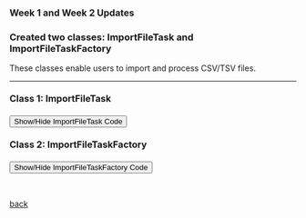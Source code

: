 ## Week 1 and Week 2 Updates

### Created two classes: ImportFileTask and ImportFileTaskFactory

These classes enable users to import and process CSV/TSV files.

 * * *

<!DOCTYPE html>
<html>
<head>
  <style>
    .panel {
      display: none;
      background-color: #f1f1f1;
      padding: 10px;
      margin-top: 10px;
      font-size: 14px;  <!-- Updated font-size -->
      width: 800px;
    }
    h2 {
      font-size: 16px;
      margin-top: 20px;
      margin-bottom: 20px;
    }
    .panel-button {
      margin-bottom: 20px;
    }
  </style>
</head>
<body>
  <h2>Class 1: ImportFileTask</h2>
  <!-- Updated button label -->
  <button onclick="togglePanel('ImportFileTask')">Show/Hide ImportFileTask Code</button> 
  <div class="panel" id="ImportFileTask">
    <pre>
		  
			/**
			 * This class represents a task for importing a CSV file and processing it into a JSON array.
			 * 
			 * The CSV file is read and parsed into a list of string arrays, where each array represents a row in the CSV file.
			 * The task then creates a JSON array where each JSON object corresponds to a row in the CSV file.
			 * The JSON array is then set in the MGGManager
			 *
			 * The task also provides options to display the JSON data in a panel and to write the JSON data to a file.
			 * 
			 */
			
			
			public class ImportFileTask extends AbstractTask {
			   
				final CySwingApplication swingApplication;
			    final CyApplicationManager cyApplicationManager;
			    
			    private final MGGManager mggManager;
			    
			    private String filePath;
			    
			    private JSONObject jsonObject;
			    
			    
			    /*
				 * @Tunable(description="Take back the network from Microbetag",
				 * longDescription="Send the JSON array that was created by the imported CSV to the microbetag server to get back the network."
				 * , tooltip="If checked, the JSON will be sent to the server", gravity=3.0)
				 * public boolean sendToServer = true;
				 */
			    
			    @Tunable(description = "Display Data", groups = { "Display Settings" }, tooltip="If checked, the Data will be displayed in a panel")
			    public boolean showJSONInPanel = true;
			    
			    @Tunable(description="Write JSON to file",groups = { "Create File Settings" },tooltip="If checked, a new JSON file will be created in the same path as the original 		file",exampleStringValue="true")
			   public boolean writeToFile = true;  
			    
			    @Tunable(description="Choose input type", groups={"Input Settings"}, gravity=1.0, required=true)
			    public ListSingleSelection<String> input = new ListSingleSelection<>("abundance_table", "network");
			
			    @Tunable(description="Choose taxonomy Database", groups={"Input Settings"}, gravity=2.0, required=true)
			    public ListSingleSelection<String> taxonomy = new ListSingleSelection<>("gtdb", "dada2", "qiime2");
			    
			    @Tunable(description="PhenDB", longDescription="Choose whether to use PhenDB.", groups={"Input Settings"}, gravity=3.0, exampleStringValue="True, False", required=true)
			    public boolean phenDB;
			
			    @Tunable(description="FAPROTAX", longDescription="Choose whether to use FAPROTAX.", groups={"Input Settings"}, gravity=4.0, exampleStringValue="True, False", required=true)
			    public boolean faproTax;
			
			    @Tunable(description="NetCooperate", longDescription="Choose whether to use NetCooperate.", groups={"Input Settings"}, gravity=5.0, exampleStringValue="True, False", required=true)
			    public boolean netCooperate;
			
			    @Tunable(description="NetCmpt", longDescription="Choose whether to use NetCmpt.", groups={"Input Settings"}, gravity=6.0, exampleStringValue="True, False", required=true)
			    public boolean netCmpt;
			
			    @Tunable(description="Pathway Complementarity", longDescription="Choose whether to use pathway complementarity.", groups={"Input Settings"}, gravity=7.0, exampleStringValue="True, False", required=true)
			    public boolean pathwayComplementarity;
			    
			 
			    /**
			     * Constructor for the ImportFileTask class.
			     * 
			     * @param cytoscapeDesktopService The CySwingApplication service, which provides access to Cytoscape desktop components.
			     * @param cyApplicationManager2 The CyApplicationManager service, which provides access to the current network and view.
			     * @param filePath The path of the CSV file to import.
			     * 
			     */
			    
			    public ImportFileTask(String filePath,MGGManager mggManager) {
			    	
			    	this.swingApplication = mggManager.getService(CySwingApplication.class);
			        this.cyApplicationManager = mggManager.getService(CyApplicationManager.class);
			        this.filePath = filePath;
			        this.mggManager = mggManager;
			               
			    }
			    
			  
			    @Override
			    public void run(TaskMonitor taskMonitor) {
			    	taskMonitor.setTitle("Importing File");
			        taskMonitor.setStatusMessage("Reading file");
			
			        try {
			        	
			            // Call CSVReader from Utils to parse the TSV/CSV file with tab delimiter
			            List<String[]> csvData = CSVReader.readCSV(taskMonitor, filePath);
			            
			            // Find the headers(the first row that has more than 1 columns)
			            String[] headers = null;
			            for (int i = 0; i < csvData.size(); i++) {
			                String[] row = csvData.get(i);
			                if (row.length > 1) {
			                    headers = row;
			                    csvData.remove(i);  // remove the header row
			                    break;
					            }
					        }
					        
			            taskMonitor.setStatusMessage("Processing data");
			
			
			            // Create JSONArray to hold the JSONObjects
			            
				        JSONArray jsonArray = new JSONArray();
				        
				        
				        JSONArray header = new JSONArray();
				        
				        for (String hdr:headers) {
				        	header.add(hdr);
				        }
				        
				        jsonArray.add(header);
				        
				        
				        // Iterate each row of CSV 
				        for (String[] values : csvData) {
				            // Skip rows with only one column
				            if (values.length <= 1) {
				                continue;
				            }
				            
				            JSONArray row=new JSONArray();
				            	
				            for (String value:values) {
				            	row.add(value);
				            }
			
				            jsonArray.add(row);
				            
				        }
				         
				     // Create a new JSONObject
				        JSONObject jsonObject = new JSONObject();
			
				        // Add the jsonArray to the jsonObject
				        jsonObject.put("data", jsonArray);
			
				        // Create a new JSONArray for the input parameters
				        JSONArray inputParameters = new JSONArray();
				        inputParameters.add(input.getSelectedValue());
				        inputParameters.add(taxonomy.getSelectedValue());
				        inputParameters.add(phenDB);
				        inputParameters.add(faproTax);
				        inputParameters.add(netCooperate);
				        inputParameters.add(netCmpt);
				        inputParameters.add(pathwayComplementarity);
			
				        // Add the input parameters to the jsonObject
				        jsonObject.put("inputParameters", inputParameters);
				        
				  
				        
				        // Set the JSON array in the MGGManager
			            mggManager.setJsonObject(jsonObject);
			            
			          
			            taskMonitor.setStatusMessage("Displaying data in panel");
			
			          
			            if (writeToFile) {
			            	try {
			            	String jsonFilePath = filePath + ".json";
			                FileWriter writer = new FileWriter(jsonFilePath);
			                writer.write(jsonArray.toJSONString());
			                writer.close();
			            } catch (IOException e) {
			                taskMonitor.showMessage(TaskMonitor.Level.ERROR, "Error while writing the file: " + e.getMessage());
			                e.printStackTrace();
			            }
			            }
			            
			            
						  // Show the JSON data in a panel if showJSONInPanel 
			            if (showJSONInPanel) {
			                SwingUtilities.invokeLater(() -> showDataInPanel(jsonObject));
			            }
						 
				        
			            taskMonitor.setProgress(1.0);
			            taskMonitor.setStatusMessage("Finished processing  file.");
			            
			                                   
			            
			            
			        } catch (IOException e) {
			            taskMonitor.showMessage(TaskMonitor.Level.ERROR, " Error while processing the file: " + e.getMessage());
			            e.printStackTrace();
			               
			        }}
			    
			    
			   
			        
			        private void showDataInPanel(JSONObject jsonObject) {
					    //JSONDisplayPanel panel = new JSONDisplayPanel(mggManager, jsonObject);
					    JsonResultPanel panel = new JsonResultPanel(mggManager, jsonObject);
					    mggManager.registerService(panel, CytoPanelComponent.class, new Properties());
					    
						/*
						 * JFrame frame = new JFrame("OTU/ASV Data");
						 * frame.setDefaultCloseOperation(JFrame.DISPOSE_ON_CLOSE);
						 * frame.getContentPane().add(panel); frame.pack(); frame.setVisible(true);
						 */
			    }
 </pre>
  </div>
  
 <h2>Class 2: ImportFileTaskFactory</h2>
  <!-- Updated button label -->
  <button onclick="togglePanel('ImportFileTaskFactory')">Show/Hide ImportFileTaskFactory Code</button>
  <div class="panel" id="ImportFileTaskFactory">
      <pre>

			
	public class ImportFileTaskFactory implements TaskFactory {
		    
		private final MGGManager mggManager;
		public ImportFileTaskFactory(MGGManager mggManager) {
		this.mggManager=mggManager;
		    }
		
		    
			@Override
		    public TaskIterator createTaskIterator() {
				  // Use a JFileChooser to get the file path
			    JFileChooser fileChooser = new JFileChooser();
			    int option = fileChooser.showOpenDialog(null);
			    if (option == JFileChooser.APPROVE_OPTION) {
			        File selectedFile = fileChooser.getSelectedFile();
			        String filePath = selectedFile.getAbsolutePath();
		
			        return new TaskIterator(new ImportFileTask(filePath, mggManager));
			    } else if (option == JFileChooser.CANCEL_OPTION) {
			        // User cancelled the file selection, return an empty TaskIterator
			        return new TaskIterator();
			    } else {
			        // An error occurred or no file was selected
			        String errorMessage = "Error selecting file";
			        // You can display an error message or handle the error in any other way appropriate for your application
			        JOptionPane.showMessageDialog(null, errorMessage, "Error", JOptionPane.ERROR_MESSAGE);
			        // Return an empty TaskIterator or any other appropriate error handling
			        return new TaskIterator();
			    }
			}
			
		
		    @Override
		    public boolean isReady() {  
		        return true;
		    }
		}
		}
	

   </pre>
  </div>

  <script>
    // Updated JS function to toggle the panel and update the button label
    function togglePanel(panelId) {
      var panel = document.getElementById(panelId);
      var button = event.target;
      if (panel.style.display === "none") {
        panel.style.display = "block";
        button.innerHTML = "Hide " + panelId + " Code";
      } else {
        panel.style.display = "none";
        button.innerHTML = "Show " + panelId + " Code";
      }
    }
  </script>
</body>
</html>

	    
<br> <!-- Add an empty line -->

[back](./)
